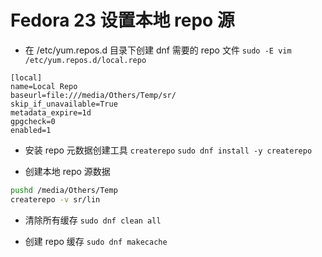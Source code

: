 # Fedora 23 设置本地 repo 源
+ 在 /etc/yum.repos.d 目录下创建 dnf 需要的 repo 文件
`sudo -E vim /etc/yum.repos.d/local.repo `

```
[local]
name=Local Repo
baseurl=file:///media/Others/Temp/sr/
skip_if_unavailable=True
metadata_expire=1d
gpgcheck=0
enabled=1
```

+ 安装 repo 元数据创建工具 `createrepo`
`sudo dnf install -y createrepo`

+ 创建本地 repo 源数据
``` Bash
pushd /media/Others/Temp
createrepo -v sr/lin
```

+ 清除所有缓存
`sudo dnf clean all`

+ 创建 repo 缓存
`sudo dnf makecache`

